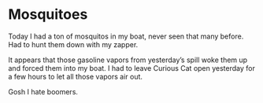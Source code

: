 # Mosquitoes

Today I had a ton of mosquitos in my boat, never seen that many before.  Had to hunt them down with my zapper.

It appears that those gasoline vapors from yesterday’s spill woke them up and forced them into my boat.
I had to leave Curious Cat open yesterday for a few hours to let all those vapors air out.

Gosh I hate boomers.
